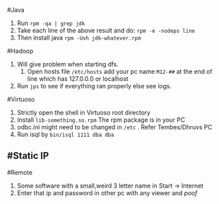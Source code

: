 #Java
1. Run `rpm -qa | grep jdk`
2. Take each line of the above result and do:
    `rpm -e -nodeps line`
3. Then install java `rpm -Uvh jdk-whatever.rpm`

#Hadoop
1. Will give problem when starting dfs.
    1. Open hosts file `/etc/hosts` add your pc name `M12-##` at the end of line which has 127.0.0.0 or localhost  
1. Run `jps` to see if everything ran properly else see logs.

#Virtuoso
1. Strictly open the shell in Virtuoso root directory
2. Install `lib-something.so.rpm` The rpm package is in your PC
3. odbc.ini might need to be changed in `/etc` . Refer Tembes/Dhruvs PC
2. Run isql by `bin/isql 1111 dba dba` 

#Static IP
-
#Remote
1. Some software with a small,weird 3 letter name in Start -> Internet
2. Enter that ip and password in other pc with any viewer and *poof*